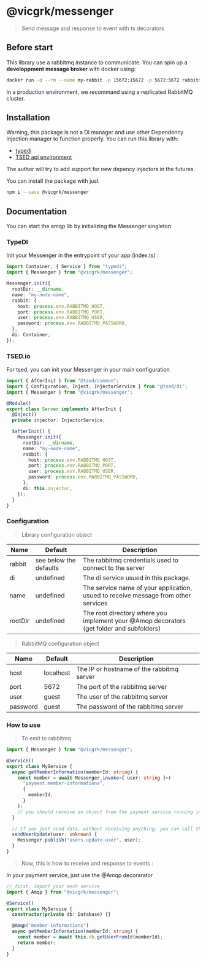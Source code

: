 # @vicgrk/messenger

> Send message and response to event with ts decorators

## Before start

This library use a rabbitmq instance to communicate. You can spin up a **developpment message broker** with docker using:

```sh
docker run -d --rm --name my-rabbit -p 15672:15672 -p 5672:5672 rabbitmq:3-management
```

In a production environment, we recommand using a replicated RabbitMQ cluster.

## Installation

Warning, this package is not a DI manager and use other Dependency Injection manager to function properly. You can run this library with:

- [typedi](https://npmjs.com/packages/typedi)
- [TSED api environment](https://tsed.io/)

The author will try to add support for new depency injectors in the futures.

You can install the package with just

```sh
npm i --save @vicgrk/messenger
```

## Documentation

You can start the amqp lib by initializing the Messenger singleton

### TypeDI

Init your Messenger in the entrypoint of your app (index.ts) :

```typescript
import Container, { Service } from "typedi";
import { Messenger } from "@vicgrk/messenger";

Messenger.init({
  rootDir: __dirname,
  name: "my-node-name",
  rabbit: {
    host: process.env.RABBITMQ_HOST,
    port: process.env.RABBITMQ_PORT,
    user: process.env.RABBITMQ_USER,
    password: process.env.RABBITMQ_PASSWORD,
  },
  di: Container,
});
```

### TSED.io

For tsed, you can init your Messenger in your main configuration

```typescript
import { AfterInit } from "@tsed/common";
import { Configuration, Inject, InjectorService } from "@tsed/di";
import { Messenger } from "@vicgrk/messenger";

@Module()
export class Server implements AfterInit {
  @Inject()
  private injector: InjectorService;

  $afterInit() {
    Messenger.init({
      rootDir: __dirname,
      name: "my-node-name",
      rabbit: {
        host: process.env.RABBITMQ_HOST,
        port: process.env.RABBITMQ_PORT,
        user: process.env.RABBITMQ_USER,
        password: process.env.RABBITMQ_PASSWORD,
      },
      di: this.injector,
    });
  }
}
```

### Configuration

> Library configuration object

| Name    | Default                | Description                                                                              |
| ------- | ---------------------- | ---------------------------------------------------------------------------------------- |
| rabbit  | see below the defaults | The rabbitmq credentials used to connect to the server                                   |
| di      | undefined              | The di service usued in this package.                                                    |
| name    | undefined              | The service name of your application, usued to receive message from other services       |
| rootDir | undefined              | The root directory where you implement your @Amqp decorators (get folder and subfolders) |

> RabbitMQ configuration object

| Name     | Default   | Description                               |
| -------- | --------- | ----------------------------------------- |
| host     | localhost | The IP or hostname of the rabbitmq server |
| port     | 5672      | The port of the rabbitmq server           |
| user     | guest     | The user of the rabbitmq server           |
| password | guest     | The password of the rabbitmq server       |

### How to use

> To emit to rabbitmq

```typescript
import { Messenger } from "@vicgrk/messenger";

@Service()
export class MyService {
  async getMemberInformation(memberId: string) {
    const member = await Messenger.invoke<{ user: string }>(
      "payment.member-informations",
      {
        memberId,
      }
    );
    // you should receive an object from the payment service running in a different application.
  }

  // If you just send data, without receiving anything, you can call the publish method. It's much smaller in compute requirements
  sendUserUpdate(user: unknown) {
    Messenger.publish("users.update-user", user);
  }
}
```

> Now, this is how to receive and response to events :

In your payment service, just use the @Amqp decorarator

```typescript
// first, import your mesh service
import { Amqp } from "@vicgrk/messenger";

@Service()
export class MyService {
  constructor(private db: Database) {}

  @Amqp("member-informations")
  async getMemberInformation(memberId: string) {
    const member = await this.db.getUserFromId(memberId);
    return member;
  }
}
```
